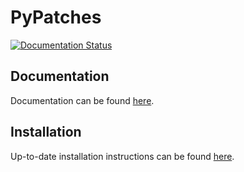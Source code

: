 # PyPatches

[![Documentation Status](https://readthedocs.org/projects/binary-patches/badge/?version=main)](https://binary-patches.readthedocs.io/en/main/?badge=main)

## Documentation

Documentation can be found [here](https://binary-patches.readthedocs.io).

## Installation

Up-to-date installation instructions can be found [here](docs/install.md).

